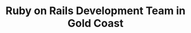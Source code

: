 ---
title: Ruby on Rails Development Team in Gold Coast
permalink: /landings/ruby-on-rails-developer-gold-coast
technology: Ruby on Rails
location: Gold Coast
---